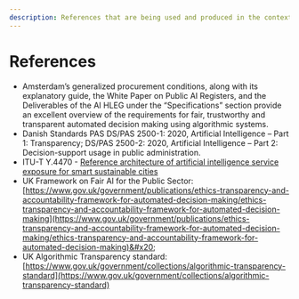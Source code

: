 ```yaml
---
description: References that are being used and produced in the context of MIM5 development
---
```


# References

* Amsterdam’s generalized procurement conditions, along with its explanatory guide, the White Paper on Public AI Registers, and the Deliverables of the AI HLEG under the “Specifications” section provide an excellent overview of the requirements for fair, trustworthy and transparent automated decision making using algorithmic systems.
* Danish Standards PAS DS/PAS 2500-1: 2020, Artificial Intelligence – Part 1: Transparency; DS/PAS 2500-2: 2020, Artificial Intelligence – Part 2: Decision-support usage in public administration.
* ITU-T Y.4470 - [Reference architecture of artificial intelligence service exposure for smart sustainable cities](https://www.itu.int/rec/T-REC-Y.4470-202008-I/en)
* UK Framework on Fair AI for the Public Sector:\
  [https://www.gov.uk/government/publications/ethics-transparency-and-accountability-framework-for-automated-decision-making/ethics-transparency-and-accountability-framework-for-automated-decision-making](https://www.gov.uk/government/publications/ethics-transparency-and-accountability-framework-for-automated-decision-making/ethics-transparency-and-accountability-framework-for-automated-decision-making)&#x20;
* UK Algorithmic Transparency standard:\
  [https://www.gov.uk/government/collections/algorithmic-transparency-standard](https://www.gov.uk/government/collections/algorithmic-transparency-standard)
